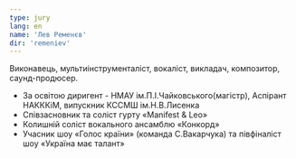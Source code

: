 ```yaml
---
type: jury
lang: en
name: 'Лев Ременєв'
dir: 'remeniev'
---
```


Виконавець, мультиінструменталіст, вокаліст, викладач, композитор, саунд-продюсер.
    
- За освітою диригент - НМАУ ім.П.І.Чайковського(магістр), Аспірант НАКККіМ, випускник КССМШ ім.Н.В.Лисенка
- Співзасновник та соліст гурту «Manifest & Leo»
- Колишній соліст вокального ансамблю «Конкорд»
- Учасник шоу «Голос країни» (команда С.Вакарчука) та півфіналіст шоу «Україна має талант»
